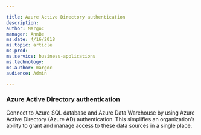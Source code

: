 ```yaml
---

title: Azure Active Directory authentication
description: 
author: MargoC
manager: AnnBe
ms.date: 4/16/2018
ms.topic: article
ms.prod: 
ms.service: business-applications
ms.technology: 
ms.author: margoc
audience: Admin

---
```

### Azure Active Directory authentication



Connect to Azure SQL database and Azure Data Warehouse by using Azure Active
Directory (Azure AD) authentication. This simplifies an organization’s ability
to grant and manage access to these data sources in a single place.




